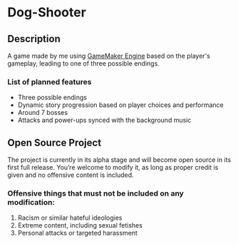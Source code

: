 # Dog-Shooter

## Description
A game made by me using [GameMaker Engine](https://gamemaker.io/) based on the player's gameplay, leading to one of three possible endings.

### List of planned features
<ul>
  <li>Three possible endings</li>
  <li>Dynamic story progression based on player choices and performance</li>
  <li>Around 7 bosses</li>
  <li>Attacks and power-ups synced with the background music</li>
</ul>

## Open Source Project
The project is currently in its alpha stage and will become open source in its first full release. You’re welcome to modify it, as long as proper credit is given and no offensive content is included.

### Offensive things that must not be included on any modification:
<ol>
  <li>Racism or similar hateful ideologies</li>
  <li>Extreme content, including sexual fetishes</li>
  <li>Personal attacks or targeted harassment</li>
</ol>
